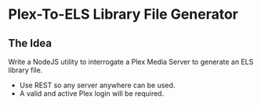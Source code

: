 # Plex-To-ELS Library File Generator

## The Idea

Write a NodeJS utility to interrogate a Plex Media Server to
generate an ELS library file.

 * Use REST so any server anywhere can be used.
 * A valid and active Plex login will be required.
